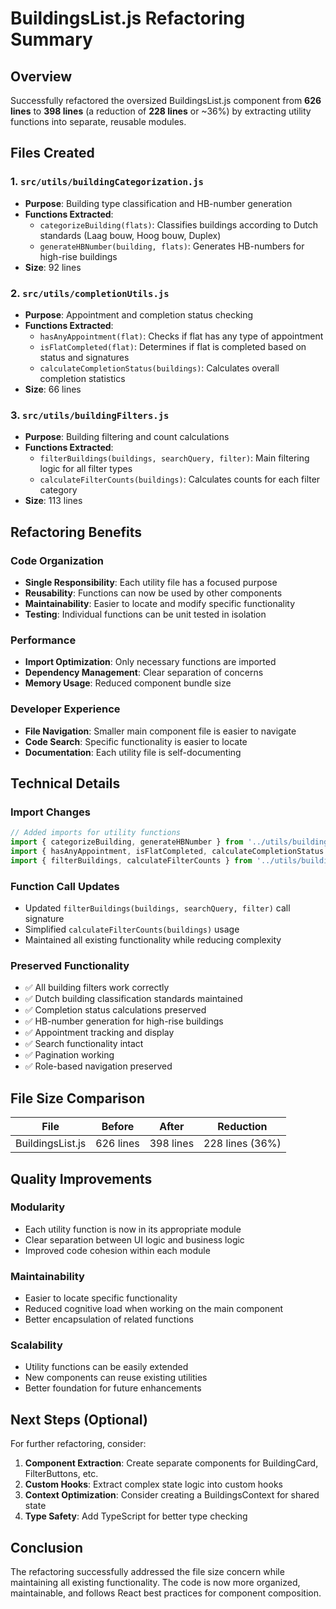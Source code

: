 # BuildingsList.js Refactoring Summary

## Overview
Successfully refactored the oversized BuildingsList.js component from **626 lines** to **398 lines** (a reduction of **228 lines** or ~36%) by extracting utility functions into separate, reusable modules.

## Files Created

### 1. `src/utils/buildingCategorization.js`
- **Purpose**: Building type classification and HB-number generation
- **Functions Extracted**:
  - `categorizeBuilding(flats)`: Classifies buildings according to Dutch standards (Laag bouw, Hoog bouw, Duplex)
  - `generateHBNumber(building, flats)`: Generates HB-numbers for high-rise buildings
- **Size**: 92 lines

### 2. `src/utils/completionUtils.js`  
- **Purpose**: Appointment and completion status checking
- **Functions Extracted**:
  - `hasAnyAppointment(flat)`: Checks if flat has any type of appointment
  - `isFlatCompleted(flat)`: Determines if flat is completed based on status and signatures
  - `calculateCompletionStatus(buildings)`: Calculates overall completion statistics
- **Size**: 66 lines

### 3. `src/utils/buildingFilters.js`
- **Purpose**: Building filtering and count calculations
- **Functions Extracted**:
  - `filterBuildings(buildings, searchQuery, filter)`: Main filtering logic for all filter types
  - `calculateFilterCounts(buildings)`: Calculates counts for each filter category
- **Size**: 113 lines

## Refactoring Benefits

### Code Organization
- **Single Responsibility**: Each utility file has a focused purpose
- **Reusability**: Functions can now be used by other components
- **Maintainability**: Easier to locate and modify specific functionality
- **Testing**: Individual functions can be unit tested in isolation

### Performance
- **Import Optimization**: Only necessary functions are imported
- **Dependency Management**: Clear separation of concerns
- **Memory Usage**: Reduced component bundle size

### Developer Experience
- **File Navigation**: Smaller main component file is easier to navigate
- **Code Search**: Specific functionality is easier to locate
- **Documentation**: Each utility file is self-documenting

## Technical Details

### Import Changes
```javascript
// Added imports for utility functions
import { categorizeBuilding, generateHBNumber } from '../utils/buildingCategorization';
import { hasAnyAppointment, isFlatCompleted, calculateCompletionStatus } from '../utils/completionUtils';
import { filterBuildings, calculateFilterCounts } from '../utils/buildingFilters';
```

### Function Call Updates
- Updated `filterBuildings(buildings, searchQuery, filter)` call signature
- Simplified `calculateFilterCounts(buildings)` usage
- Maintained all existing functionality while reducing complexity

### Preserved Functionality
- ✅ All building filters work correctly
- ✅ Dutch building classification standards maintained
- ✅ Completion status calculations preserved
- ✅ HB-number generation for high-rise buildings
- ✅ Appointment tracking and display
- ✅ Search functionality intact
- ✅ Pagination working
- ✅ Role-based navigation preserved

## File Size Comparison

| File | Before | After | Reduction |
|------|--------|-------|-----------|
| BuildingsList.js | 626 lines | 398 lines | 228 lines (36%) |

## Quality Improvements

### Modularity
- Each utility function is now in its appropriate module
- Clear separation between UI logic and business logic
- Improved code cohesion within each module

### Maintainability
- Easier to locate specific functionality
- Reduced cognitive load when working on the main component
- Better encapsulation of related functions

### Scalability
- Utility functions can be easily extended
- New components can reuse existing utilities
- Better foundation for future enhancements

## Next Steps (Optional)
For further refactoring, consider:
1. **Component Extraction**: Create separate components for BuildingCard, FilterButtons, etc.
2. **Custom Hooks**: Extract complex state logic into custom hooks
3. **Context Optimization**: Consider creating a BuildingsContext for shared state
4. **Type Safety**: Add TypeScript for better type checking

## Conclusion
The refactoring successfully addressed the file size concern while maintaining all existing functionality. The code is now more organized, maintainable, and follows React best practices for component composition.
